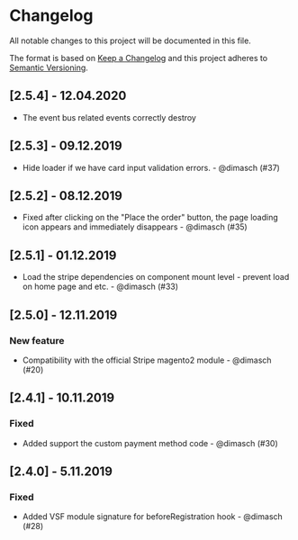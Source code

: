 # Changelog
All notable changes to this project will be documented in this file.

The format is based on [Keep a Changelog](https://keepachangelog.com/en/1.0.0/)
and this project adheres to [Semantic Versioning](https://semver.org/spec/v2.0.0.html).

## [2.5.4] - 12.04.2020

- The event bus related events correctly destroy

## [2.5.3] - 09.12.2019

- Hide loader if we have card input validation errors. - @dimasch (#37)

## [2.5.2] - 08.12.2019

- Fixed after clicking on the "Place the order" button, the page loading icon appears and immediately disappears - @dimasch (#35)

## [2.5.1] - 01.12.2019

- Load the stripe dependencies on component mount level - prevent load on home page and etc. - @dimasch (#33)

## [2.5.0] - 12.11.2019

### New feature
- Compatibility with the official Stripe magento2 module - @dimasch (#20)

## [2.4.1] - 10.11.2019

### Fixed
- Added support the custom payment method code - @dimasch (#30)

## [2.4.0] - 5.11.2019

### Fixed
- Added VSF module signature for beforeRegistration hook - @dimasch (#28)